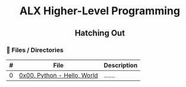 <h1 align="center">ALX Higher-Level Programming </h1>

<h2 align="center">Hatching Out </h2>

### :file_folder: Files / Directories 

#|File|Description
------|------|------
0|[0x00. Python - Hello, World ](./0x00-python-hello_world)|.......
